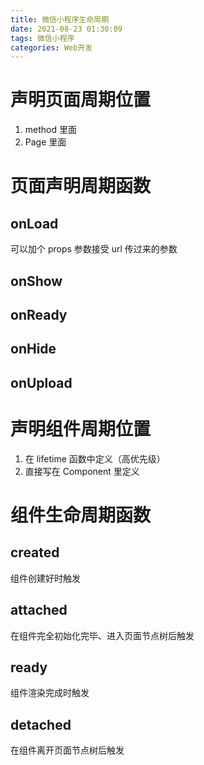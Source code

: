 ```yaml
---
title: 微信小程序生命周期
date: 2021-08-23 01:30:09
tags: 微信小程序
categories: Web开发
---
```


# 声明页面周期位置

1. method 里面
2. Page 里面

# 页面声明周期函数

## onLoad

可以加个 props 参数接受 url 传过来的参数

## onShow

## onReady

## onHide

## onUpload

# 声明组件周期位置

1. 在 lifetime 函数中定义（高优先级）
2. 直接写在 Component 里定义

# 组件生命周期函数

## created

组件创建好时触发

## attached

在组件完全初始化完毕、进入页面节点树后触发

## ready

组件渲染完成时触发

## detached

在组件离开页面节点树后触发
